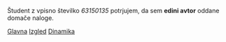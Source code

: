 Študent z vpisno številko _63150135_ potrjujem, da sem __edini avtor__ oddane domače naloge.

[Glavna](https://rawgit.com/jawnan/stroboskop/master/stroboskop.html)
[Izgled](https://rawgit.com/jawnan/stroboskop/izgled/stroboskop.html)
[Dinamika](https://rawgit.com/jawnan/stroboskop/dinamika/stroboskop.html)